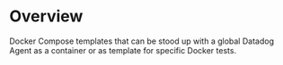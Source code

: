# Overview

Docker Compose templates that can be stood up with a global Datadog Agent as a container or as template for specific Docker tests.
